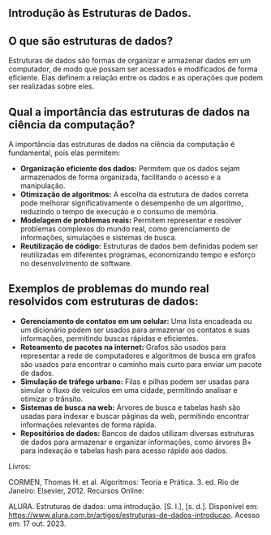 ## Introdução às Estruturas de Dados.

## O que são estruturas de dados?

Estruturas de dados são formas de organizar e armazenar dados em um computador, de modo que possam ser acessados e modificados de forma eficiente. Elas definem a relação entre os dados e as operações que podem ser realizadas sobre eles.

## Qual a importância das estruturas de dados na ciência da computação?

A importância das estruturas de dados na ciência da computação é fundamental, pois elas permitem:

* **Organização eficiente dos dados:** Permitem que os dados sejam armazenados de forma organizada, facilitando o acesso e a manipulação.
* **Otimização de algoritmos:** A escolha da estrutura de dados correta pode melhorar significativamente o desempenho de um algoritmo, reduzindo o tempo de execução e o consumo de memória.
* **Modelagem de problemas reais:** Permitem representar e resolver problemas complexos do mundo real, como gerenciamento de informações, simulações e sistemas de busca.
* **Reutilização de código:** Estruturas de dados bem definidas podem ser reutilizadas em diferentes programas, economizando tempo e esforço no desenvolvimento de software.

## Exemplos de problemas do mundo real resolvidos com estruturas de dados:

* **Gerenciamento de contatos em um celular:** Uma lista encadeada ou um dicionário podem ser usados para armazenar os contatos e suas informações, permitindo buscas rápidas e eficientes.
* **Roteamento de pacotes na internet:** Grafos são usados para representar a rede de computadores e algoritmos de busca em grafos são usados para encontrar o caminho mais curto para enviar um pacote de dados.
* **Simulação de tráfego urbano:** Filas e pilhas podem ser usadas para simular o fluxo de veículos em uma cidade, permitindo analisar e otimizar o trânsito.
* **Sistemas de busca na web:** Árvores de busca e tabelas hash são usadas para indexar e buscar páginas da web, permitindo encontrar informações relevantes de forma rápida.
* **Repositórios de dados:** Bancos de dados utilizam diversas estruturas de dados para armazenar e organizar informações, como árvores B+ para indexação e tabelas hash para acesso rápido aos dados.

Livros:

CORMEN, Thomas H. et al. Algoritmos: Teoria e Prática. 3. ed. Rio de Janeiro: Elsevier, 2012.
Recursos Online:

ALURA. Estruturas de dados: uma introdução. [S. l.], [s. d.]. Disponível em: https://www.alura.com.br/artigos/estruturas-de-dados-introducao. Acesso em: 17 out. 2023.

